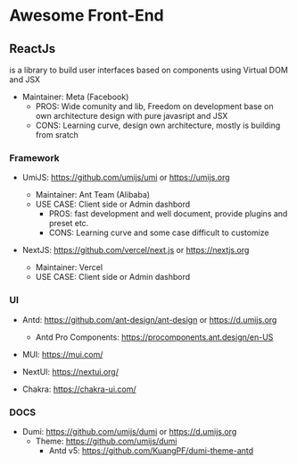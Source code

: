 # Awesome Front-End

## ReactJs
  is a library to build user interfaces based on components using Virtual DOM and JSX
- Maintainer: Meta (Facebook)
    - PROS: Wide comunity and lib, Freedom on development base on own architecture design with pure javasript and JSX
    - CONS: Learning curve, design own architecture, mostly is building from sratch

### Framework
- UmiJS: https://github.com/umijs/umi or https://umijs.org
  - Maintainer: Ant Team (Alibaba) 
  - USE CASE: Client side or Admin dashbord
    - PROS: fast development and well document, provide plugins and preset etc.
    - CONS: Learning curve and some case difficult to customize

- NextJS: https://github.com/vercel/next.js or https://nextjs.org
  - Maintainer: Vercel 
  - USE CASE: Client side or Admin dashbord

### UI 
- Antd: https://github.com/ant-design/ant-design or https://d.umijs.org
  - Antd Pro Components: https://procomponents.ant.design/en-US

- MUI: https://mui.com/

- NextUI: https://nextui.org/

- Chakra: https://chakra-ui.com/

### DOCS
- Dumi: https://github.com/umijs/dumi or https://d.umijs.org
  - Theme: https://github.com/umijs/dumi
    - Antd v5: https://github.com/KuangPF/dumi-theme-antd
